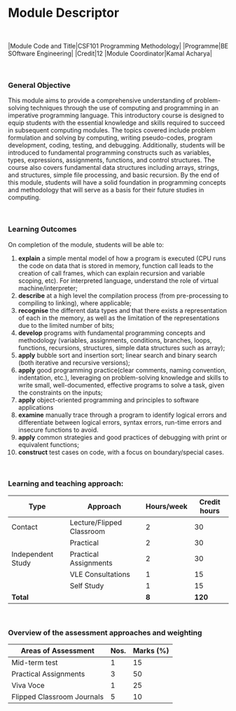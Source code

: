 

# Module Descriptor

<br>

|Module Code and Title|CSF101 Programming Methodology|
|Programme|BE SOftware Engineering|
|Credit|12
|Module Coordinator|Kamal Acharya|

<br>

### General Objective

This module aims to provide a comprehensive understanding of problem-solving techniques through the use of computing and programming in an imperative programming language. This introductory course is designed to equip students with the essential knowledge and skills required to succeed in subsequent computing modules. The topics covered include problem formulation and solving by computing, writing pseudo-codes, program development, coding, testing, and debugging. Additionally, students will be introduced to fundamental programming constructs such as variables, types, expressions, assignments, functions, and control structures. The course also covers fundamental data structures including arrays, strings, and structures, simple file processing, and basic recursion. By the end of this module, students will have a solid foundation in programming concepts and methodology that will serve as a basis for their future studies in computing.

<br>

### Learning Outcomes

On completion of the module, students will be able to:
1. **explain** a simple mental model of how a program is executed (CPU runs the code on data that is stored in memory, function call leads to the creation of call frames, which can explain recursion and variable scoping, etc). For interpreted language, understand the role of virtual machine/interpreter; 
2. **describe** at a high level the compilation process (from pre-processing to compiling to linking), where applicable;
3. **recognise** the different data types and that there exists a representation of each in the memory, as well as the limitation of the representations due to the limited number of bits;
4. **develop** programs with fundamental programming concepts and methodology (variables, assignments, conditions, branches, loops, functions, recursions, structures, simple data structures such as array);
5. **apply** bubble sort and insertion sort; linear search and binary search (both iterative and recursive versions);
6. **apply** good programming practice(clear comments, naming convention, indentation, etc.), leveraging on problem-solving knowledge and skills to write small, well-documented, effective programs to solve a task, given the constraints on the inputs;
7. **apply** object-oriented programming and principles to software applications
8. **examine** manually trace through a program to identify logical errors and differentiate between logical errors, syntax errors, run-time errors and insecure functions to avoid.
9. **apply** common strategies and good practices of debugging with print or equivalent functions;
10. **construct** test cases on code, with a focus on boundary/special cases. 

<br>

### Learning and teaching approach:
| Type               | Approach           | Hours/week | Credit hours |
|--------------------|--------------------|------------|--------------|
| Contact            | Lecture/Flipped Classroom | 2          | 30           |
|                    | Practical          | 2          | 30           |
| Independent Study  | Practical Assignments | 2         | 30           |
|                    | VLE Consultations  | 1          | 15           |
|                    | Self Study         | 1          | 15           |
| **Total**          |                    | **8**      | **120**      |

<br>


### Overview of the assessment approaches and weighting
| Areas of Assessment     | Nos. | Marks (%) |
|-------------------------|------|-----------|
| Mid-term test           | 1    | 15        |
| Practical Assignments   | 3    | 50        |
| Viva Voce               | 1    | 25        |
| Flipped Classroom Journals | 5 | 10        |

<br>

